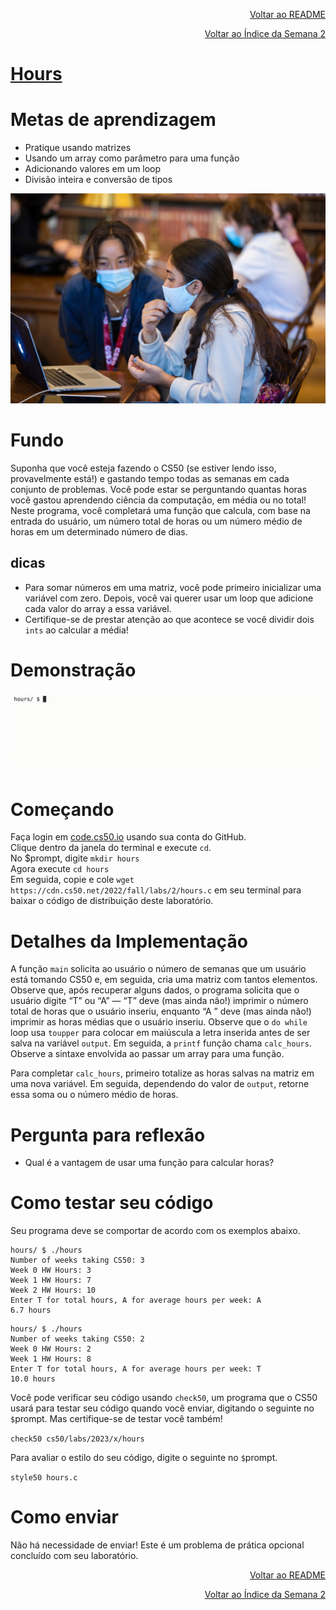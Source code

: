 <p align="right">
   <a href="https://patyfil.github.io/cs50-cc50-harvard/">Voltar ao README</a>
</p>
<p align="right">
   <a href="https://patyfil.github.io/cs50-cc50-harvard/2-Arrays.html">Voltar ao Índice da Semana 2</a>
</p>

# [Hours](https://cs50.harvard.edu/x/2023/problems/2/hours/)  

# Metas de aprendizagem
* Pratique usando matrizes
* Usando um array como parâmetro para uma função
* Adicionando valores em um loop
* Divisão inteira e conversão de tipos

<img src="../assets/hours.jpeg" />  

# Fundo
Suponha que você esteja fazendo o CS50 (se estiver lendo isso, provavelmente está!) e gastando tempo todas as semanas em cada conjunto de problemas. Você pode estar se perguntando quantas horas você gastou aprendendo ciência da computação, em média ou no total! Neste programa, você completará uma função que calcula, com base na entrada do usuário, um número total de horas ou um número médio de horas em um determinado número de dias.

## dicas
* Para somar números em uma matriz, você pode primeiro inicializar uma variável com zero. Depois, você vai querer usar um loop que adicione cada valor do array a essa variável.
* Certifique-se de prestar atenção ao que acontece se você dividir dois `ints` ao calcular a média!

# Demonstração  

<img src="../assets/hoursDemo.gif" />  

# Começando
Faça login em [code.cs50.io](https://code.cs50.io/) usando sua conta do GitHub.  
Clique dentro da janela do terminal e execute `cd`.  
No $prompt, digite `mkdir hours`  
Agora execute `cd hours`  
Em seguida, copie e cole `wget https://cdn.cs50.net/2022/fall/labs/2/hours.c` em seu terminal para baixar o código de distribuição deste laboratório.  

# Detalhes da Implementação
A função `main` solicita ao usuário o número de semanas que um usuário está tomando CS50 e, em seguida, cria uma matriz com tantos elementos. Observe que, após recuperar alguns dados, o programa solicita que o usuário digite “T” ou “A” — “T” deve (mas ainda não!) imprimir o número total de horas que o usuário inseriu, enquanto “A ” deve (mas ainda não!) imprimir as horas médias que o usuário inseriu. Observe que o `do while` loop usa `toupper` para colocar em maiúscula a letra inserida antes de ser salva na variável `output`. Em seguida, a `printf` função chama `calc_hours`. Observe a sintaxe envolvida ao passar um array para uma função.  

Para completar `calc_hours`, primeiro totalize as horas salvas na matriz em uma nova variável. Em seguida, dependendo do valor de `output`, retorne essa soma ou o número médio de horas.  

# Pergunta para reflexão  
* Qual é a vantagem de usar uma função para calcular horas?  

# Como testar seu código
Seu programa deve se comportar de acordo com os exemplos abaixo.  

```
hours/ $ ./hours
Number of weeks taking CS50: 3
Week 0 HW Hours: 3
Week 1 HW Hours: 7
Week 2 HW Hours: 10
Enter T for total hours, A for average hours per week: A
6.7 hours
```

```
hours/ $ ./hours
Number of weeks taking CS50: 2
Week 0 HW Hours: 2
Week 1 HW Hours: 8
Enter T for total hours, A for average hours per week: T
10.0 hours
```

Você pode verificar seu código usando `check50`, um programa que o CS50 usará para testar seu código quando você enviar, digitando o seguinte no `$`prompt. Mas certifique-se de testar você também!

`check50 cs50/labs/2023/x/hours`  

Para avaliar o estilo do seu código, digite o seguinte no `$`prompt.  

`style50 hours.c`

# Como enviar

Não há necessidade de enviar! Este é um problema de prática opcional concluído com seu laboratório.

<p align="right">
   <a href="https://patyfil.github.io/cs50-cc50-harvard/">Voltar ao README</a>
</p>
<p align="right">
   <a href="https://patyfil.github.io/cs50-cc50-harvard/2-Arrays.html">Voltar ao Índice da Semana 2</a>
</p>